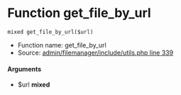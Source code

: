 Function get_file_by_url
===========================





    mixed get_file_by_url($url)

* Function name: get_file_by_url
* Source: [admin/filemanager/include/utils.php line 339](https://github.com/PrestaShop/PrestaShop/blob/1.6.1.1/admin/filemanager/include/utils.php#L339)

#### Arguments
* $url **mixed**

